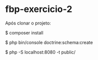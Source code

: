 # fbp-exercicio-2

Após clonar o projeto:

$ composer install

$ php bin/console doctrine:schema:create

$ php -S localhost:8080 -t public/
